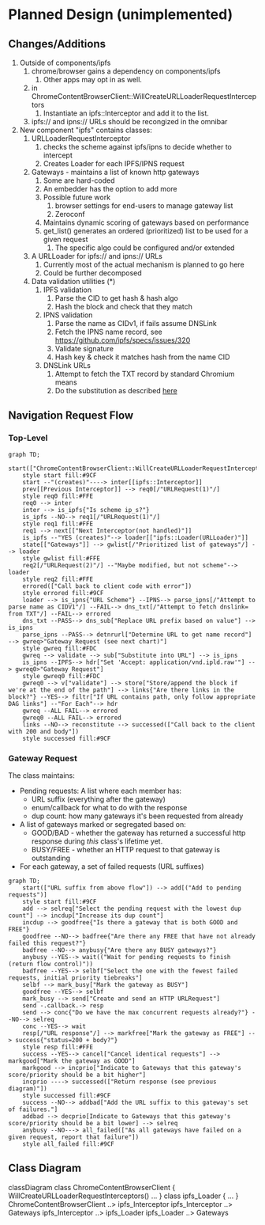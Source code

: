 # Planned Design (unimplemented)

## Changes/Additions

1. Outside of components/ipfs
   1. chrome/browser gains a dependency on components/ipfs
      1. Other apps may opt in as well.
   2. in ChromeContentBrowserClient::WillCreateURLLoaderRequestInterceptors
      1. Instantiate an ipfs::Interceptor and add it to the list.
   3. ipfs:// and ipns:// URLs should be recongized in the omnibar
2. New component "ipfs" contains classes:
   1. URLLoaderRequestInterceptor
      1. checks the scheme against ipfs/ipns to decide whether to intercept
      2. Creates Loader for each IPFS/IPNS request
   2. Gateways - maintains a list of known http gateways
      1. Some are hard-coded
      2. An embedder has the option to add more
      3. Possible future work
         1. browser settings for end-users to manage gateway list
         2. Zeroconf
      4. Maintains dynamic scoring of gateways based on performance
      5. get_list() generates an ordered (prioritized) list to be used for a given request
         1. The specific algo could be configured and/or extended
   3. A URLLoader for ipfs:// and ipns:// URLs
      1. Currently most of the actual mechanism is planned to go here
      2. Could be further decomposed
   4. Data validation utilities (*)
      1. IPFS validation
         1. Parse the CID to get hash & hash algo
         2. Hash the block and check that they match
      2. IPNS validation
         1. Parse the name as CIDv1, if fails assume DNSLink
         2. Fetch the IPNS name record, see https://github.com/ipfs/specs/issues/320
         3. Validate signature
         4. Hash key & check it matches hash from the name CID
      4. DNSLink URLs
         1. Attempt to fetch the TXT record by standard Chromium means
         2. Do the substitution as described [here](http://chomp:8080/ipfs/bafybeidkrrsdauzr6lfkfr7so625myv7njbzvkptrrj2a4ir4ejlg3sieu/concepts/dnslink/#resolve-dnslink-name)

## Navigation Request Flow

### Top-Level
```mermaid
graph TD;
    start(["ChromeContentBrowserClient::WillCreateURLLoaderRequestInterceptors()"])
    style start fill:#9CF
    start --"(creates)"----> inter[[ipfs::Interceptor]]
    prev[[Previous Interceptor]] --> req0[/"URLRequest(1)"/]
    style req0 fill:#FFE
    req0 --> inter
    inter --> is_ipfs{"Is scheme ip_s?"}
    is_ipfs --NO--> req1[/"URLRequest(1)"/]
    style req1 fill:#FFE
    req1 --> next[["Next Interceptor(not handled)"]]
    is_ipfs --"YES (creates)"--> loader[["ipfs::Loader(URLLoader)"]]
    state[["Gateways"]] --> gwlist[/"Prioritized list of gateways"/] --> loader
    style gwlist fill:#FFE
    req2[/"URLRequest(2)"/] --"Maybe modified, but not scheme"--> loader
    style req2 fill:#FFE
    errored(["Call back to client code with error"])
    style errored fill:#9CF
    loader --> is_ipns{"URL Scheme"} --IPNS--> parse_ipns[/"Attempt to parse name as CIDV1"/] --FAIL--> dns_txt[/"Attempt to fetch dnslink= from TXT"/] --FAIL--> errored
    dns_txt --PASS--> dns_sub["Replace URL prefix based on value"] --> is_ipns
    parse_ipns --PASS--> detnrurl["Determine URL to get name record"] --> gwreq>"Gateway Request (see next chart)"]
    style gwreq fill:#FDC
    gwreq --> validate --> sub["Substitute into URL"] --> is_ipns
    is_ipns --IPFS--> hdr["Set 'Accept: application/vnd.ipld.raw'"] --> gwreq0>"Gateway Request"]
    style gwreq0 fill:#FDC
    gwreq0 --> v["validate"] --> store["Store/append the block if we're at the end of the path"] --> links{"Are there links in the block?"} --YES--> filtr["If URL contains path, only follow appropriate DAG links"] --"For Each"--> hdr
    gwreq --ALL FAIL--> errored
    gwreq0 --ALL FAIL--> errored
    links --NO--> reconstitute --> successed(["Call back to the client with 200 and body"])
    style successed fill:#9CF    
 ```

### Gateway Request

The class maintains:
* Pending requests: A list where each member has:
  * URL suffix (everything after the gateway)
  * enum/callback for what to do with the response
  * dup count: how many gateways it's been requested from already
* A list of gateways marked or segregated based on:
  * GOOD/BAD - whether the gateway has returned a successful http response during _this_ class's lifetime yet.
  * BUSY/FREE - whether an HTTP request to that gateway is outstanding
* For each gateway, a set of failed requests (URL suffixes)

```mermaid
graph TD;
    start(["URL suffix from above flow"]) --> add[("Add to pending requests")]
    style start fill:#9CF
    add --> selreq["Select the pending request with the lowest dup count"] --> incdup["Increase its dup count"] 
    incdup --> goodfree{"Is there a gateway that is both GOOD and FREE"} 
    goodfree --NO--> badfree{"Are there any FREE that have not already failed this request?"} 
    badfree --NO--> anybusy{"Are there any BUSY gateways?"} 
    anybusy --YES--> wait(("Wait for pending requests to finish (return flow control)"))
    badfree --YES--> selbf["Select the one with the fewest failed requests, initial priority tiebreaks"] 
    selbf --> mark_busy["Mark the gateway as BUSY"]
    goodfree --YES--> selbf
    mark_busy --> send["Create and send an HTTP URLRequest"]
    send -.callback.-> resp
    send --> conc{"Do we have the max concurrent requests already?"} --NO--> selreq
    conc --YES--> wait
    resp[/"URL response"/] --> markfree["Mark the gateway as FREE"] --> success{"status=200 + body?"} 
    style resp fill:#FFE
    success --YES--> cancel["Cancel identical requests"] --> markgood["Mark the gateway as GOOD"] 
    markgood --> incprio["Indicate to Gateways that this gateway's score/priority should be a bit higher"] 
    incprio ----> successed(["Return response (see previous diagram)"])
    style successed fill:#9CF
    success --NO--> addbad["Add the URL suffix to this gateway's set of failures."] 
    addbad --> decprio[Indicate to Gateways that this gateway's score/priority should be a bit lower] --> selreq
    anybusy --NO---> all_failed(["As all gateways have failed on a given request, report that failure"])
    style all_failed fill:#9CF
 ```

## Class Diagram

classDiagram
class ChromeContentBrowserClient {
WillCreateURLLoaderRequestInterceptors()
...
}
class ipfs_Loader {
...
}
ChromeContentBrowserClient ..> ipfs_Interceptor
ipfs_Interceptor ..> Gateways
ipfs_Interceptor ..> ipfs_Loader
ipfs_Loader ..> Gateways

